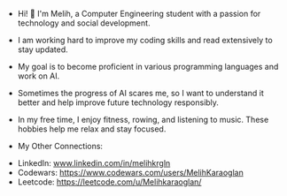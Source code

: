 - Hi! 👋 I'm Melih, a Computer Engineering student with a passion for technology and social development. 
- I am working hard to improve my coding skills and read extensively to stay updated. 
- My goal is to become proficient in various programming languages and work on AI. 
- Sometimes the progress of AI scares me, so I want to understand it better and help improve future technology responsibly. 
- In my free time, I enjoy fitness, rowing, and listening to music. These hobbies help me relax and stay focused.


- My Other Connections: 

* LinkedIn: www.linkedin.com/in/melihkrgln
* Codewars: https://www.codewars.com/users/MelihKaraoglan
* Leetcode: https://leetcode.com/u/Melihkaraoglan/
